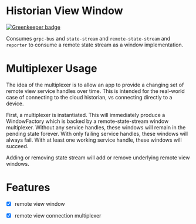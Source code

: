 Historian View Window
=====================

[![Greenkeeper badge](https://badges.greenkeeper.io/FuseRobotics/historian-view-window-js.svg?token=6b300921a7cde62f426fe74611afe4af2ef19ec43bb8e113d6b97d5e97aa6dd0)](https://greenkeeper.io/)

Consumes `grpc-bus` and `state-stream` and `remote-state-stream` and `reporter` to consume a remote state stream as a window implementation.

Multiplexer Usage
=================

The idea of the multiplexer is to allow an app to provide a changing set of remote view service handles over time. This is intended for the real-world case of connecting to the cloud historian, vs connecting directly to a device.

First, a multiplexer is instantiated. This will immediately produce a WindowFactory which is backed by a remote-state-stream window multiplexer. Without any service handles, these windows will remain in the pending state forever. With only failing service handles, these windows will always fail. With at least one working service handle, these windows will succeed.

Adding or removing state stream will add or remove underlying remote view windows.

Features
========

 - [x] remote view window
 - [x] remote view connection multiplexer

